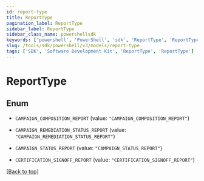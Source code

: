 ```yaml
---
id: report-type
title: ReportType
pagination_label: ReportType
sidebar_label: ReportType
sidebar_class_name: powershellsdk
keywords: ['powershell', 'PowerShell', 'sdk', 'ReportType', 'ReportType']
slug: /tools/sdk/powershell/v3/models/report-type
tags: ['SDK', 'Software Development Kit', 'ReportType', 'ReportType']
---
```


# ReportType

## Enum

- `CAMPAIGN_COMPOSITION_REPORT` (value: `"CAMPAIGN_COMPOSITION_REPORT"`)

- `CAMPAIGN_REMEDIATION_STATUS_REPORT` (value: `"CAMPAIGN_REMEDIATION_STATUS_REPORT"`)

- `CAMPAIGN_STATUS_REPORT` (value: `"CAMPAIGN_STATUS_REPORT"`)

- `CERTIFICATION_SIGNOFF_REPORT` (value: `"CERTIFICATION_SIGNOFF_REPORT"`)

[[Back to top]](#)
